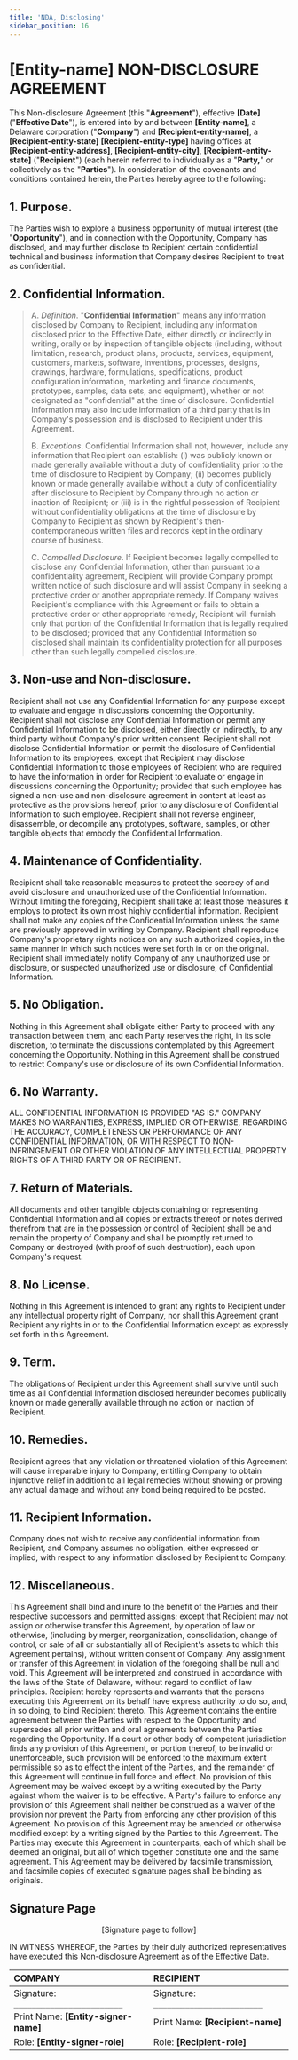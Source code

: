 ```yaml
---
title: 'NDA, Disclosing'
sidebar_position: 16
---
```


# [Entity-name] NON-DISCLOSURE AGREEMENT

This Non-disclosure Agreement (this "**Agreement**"), effective **[Date]** ("**Effective Date**"), is entered into by and between **[Entity-name]**, a Delaware corporation ("**Company**") and **[Recipient-entity-name]**, a **[Recipient-entity-state]** **[Recipient-entity-type]** having offices at **[Recipient-entity-address]**, **[Recipient-entity-city]**, **[Recipient-entity-state]** ("**Recipient**") (each herein referred to individually as a "**Party,**" or collectively as the "**Parties**"). In consideration of the covenants and conditions contained herein, the Parties hereby agree to the following:

## 1. Purpose.

The Parties wish to explore a business opportunity of mutual interest (the "**Opportunity**"), and in connection with the Opportunity, Company has disclosed, and may further disclose to Recipient certain confidential technical and business information that Company desires Recipient to treat as confidential.

## 2. Confidential Information.

> A. _Definition_. "**Confidential Information**" means any information disclosed by Company to Recipient, including any information disclosed prior to the Effective Date, either directly or indirectly in writing, orally or by inspection of tangible objects (including, without limitation, research, product plans, products, services, equipment, customers, markets, software, inventions, processes, designs, drawings, hardware, formulations, specifications, product configuration information, marketing and finance documents, prototypes, samples, data sets, and equipment), whether or not designated as "confidential" at the time of disclosure. Confidential Information may also include information of a third party that is in Company's possession and is disclosed to Recipient under this Agreement.
>
> B. _Exceptions_. Confidential Information shall not, however, include any information that Recipient can establish: (i) was publicly known or made generally available without a duty of confidentiality prior to the time of disclosure to Recipient by Company; (ii) becomes publicly known or made generally available without a duty of confidentiality after disclosure to Recipient by Company through no action or inaction of Recipient; or (iii) is in the rightful possession of Recipient without confidentiality obligations at the time of disclosure by Company to Recipient as shown by Recipient's then-contemporaneous written files and records kept in the ordinary course of business.
>
> C. _Compelled Disclosure_. If Recipient becomes legally compelled to disclose any Confidential Information, other than pursuant to a confidentiality agreement, Recipient will provide Company prompt written notice of such disclosure and will assist Company in seeking a protective order or another appropriate remedy. If Company waives Recipient's compliance with this Agreement or fails to obtain a protective order or other appropriate remedy, Recipient will furnish only that portion of the Confidential Information that is legally required to be disclosed; provided that any Confidential Information so disclosed shall maintain its confidentiality protection for all purposes other than such legally compelled disclosure.

## 3. Non-use and Non-disclosure.

Recipient shall not use any Confidential Information for any purpose except to evaluate and engage in discussions concerning the Opportunity. Recipient shall not disclose any Confidential Information or permit any Confidential Information to be disclosed, either directly or indirectly, to any third party without Company's prior written consent. Recipient shall not disclose Confidential Information or permit the disclosure of Confidential Information to its employees, except that Recipient may disclose Confidential Information to those employees of Recipient who are required to have the information in order for Recipient to evaluate or engage in discussions concerning the Opportunity; provided that such employee has signed a non-use and non-disclosure agreement in content at least as protective as the provisions hereof, prior to any disclosure of Confidential Information to such employee. Recipient shall not reverse engineer, disassemble, or decompile any prototypes, software, samples, or other tangible objects that embody the Confidential Information.

## 4. Maintenance of Confidentiality.

Recipient shall take reasonable measures to protect the secrecy of and avoid disclosure and unauthorized use of the Confidential Information. Without limiting the foregoing, Recipient shall take at least those measures it employs to protect its own most highly confidential information. Recipient shall not make any copies of the Confidential Information unless the same are previously approved in writing by Company. Recipient shall reproduce Company's proprietary rights notices on any such authorized copies, in the same manner in which such notices were set forth in or on the original. Recipient shall immediately notify Company of any unauthorized use or disclosure, or suspected unauthorized use or disclosure, of Confidential Information.

## 5. No Obligation.

Nothing in this Agreement shall obligate either Party to proceed with any transaction between them, and each Party reserves the right, in its sole discretion, to terminate the discussions contemplated by this Agreement concerning the Opportunity. Nothing in this Agreement shall be construed to restrict Company's use or disclosure of its own Confidential Information.

## 6. No Warranty.

ALL CONFIDENTIAL INFORMATION IS PROVIDED "AS IS." COMPANY MAKES NO WARRANTIES, EXPRESS, IMPLIED OR OTHERWISE, REGARDING THE ACCURACY, COMPLETENESS OR PERFORMANCE OF ANY CONFIDENTIAL INFORMATION, OR WITH RESPECT TO NON-INFRINGEMENT OR OTHER VIOLATION OF ANY INTELLECTUAL PROPERTY RIGHTS OF A THIRD PARTY OR OF RECIPIENT.

## 7. Return of Materials.

All documents and other tangible objects containing or representing Confidential Information and all copies or extracts thereof or notes derived therefrom that are in the possession or control of Recipient shall be and remain the property of Company and shall be promptly returned to Company or destroyed (with proof of such destruction), each upon Company's request.

## 8. No License.

Nothing in this Agreement is intended to grant any rights to Recipient under any intellectual property right of Company, nor shall this Agreement grant Recipient any rights in or to the Confidential Information except as expressly set forth in this Agreement.

## 9. Term.

The obligations of Recipient under this Agreement shall survive until such time as all Confidential Information disclosed hereunder becomes publically known or made generally available through no action or inaction of Recipient.

## 10. Remedies.

Recipient agrees that any violation or threatened violation of this Agreement will cause irreparable injury to Company, entitling Company to obtain injunctive relief in addition to all legal remedies without showing or proving any actual damage and without any bond being required to be posted.

## 11. Recipient Information.

Company does not wish to receive any confidential information from Recipient, and Company assumes no obligation, either expressed or implied, with respect to any information disclosed by Recipient to Company.

## 12. Miscellaneous.

This Agreement shall bind and inure to the benefit of the Parties and their respective successors and permitted assigns; except that Recipient may not assign or otherwise transfer this Agreement, by operation of law or otherwise, (including by merger, reorganization, consolidation, change of control, or sale of all or substantially all of Recipient's assets to which this Agreement pertains), without written consent of Company. Any assignment or transfer of this Agreement in violation of the foregoing shall be null and void. This Agreement will be interpreted and construed in accordance with the laws of the State of Delaware, without regard to conflict of law principles. Recipient hereby represents and warrants that the persons executing this Agreement on its behalf have express authority to do so, and, in so doing, to bind Recipient thereto. This Agreement contains the entire agreement between the Parties with respect to the Opportunity and supersedes all prior written and oral agreements between the Parties regarding the Opportunity. If a court or other body of competent jurisdiction finds any provision of this Agreement, or portion thereof, to be invalid or unenforceable, such provision will be enforced to the maximum extent permissible so as to effect the intent of the Parties, and the remainder of this Agreement will continue in full force and effect. No provision of this Agreement may be waived except by a writing executed by the Party against whom the waiver is to be effective. A Party's failure to enforce any provision of this Agreement shall neither be construed as a waiver of the provision nor prevent the Party from enforcing any other provision of this Agreement. No provision of this Agreement may be amended or otherwise modified except by a writing signed by the Parties to this Agreement. The Parties may execute this Agreement in counterparts, each of which shall be deemed an original, but all of which together constitute one and the same agreement. This Agreement may be delivered by facsimile transmission, and facsimile copies of executed signature pages shall be binding as originals.

## Signature Page

<p align="center">[Signature page to follow]</p>

IN WITNESS WHEREOF, the Parties by their duly authorized representatives have executed this Non-disclosure Agreement as of the Effective Date.

| **COMPANY**                           | **RECIPIENT**                         |
| :------------------------------------ | :------------------------------------ |
| Signature: `________________________` | Signature: `________________________` |
| Print Name: **[Entity-signer-name]**  | Print Name: **[Recipient-name]**      |
| Role: **[Entity-signer-role]**        | Role: **[Recipient-role]**            |

